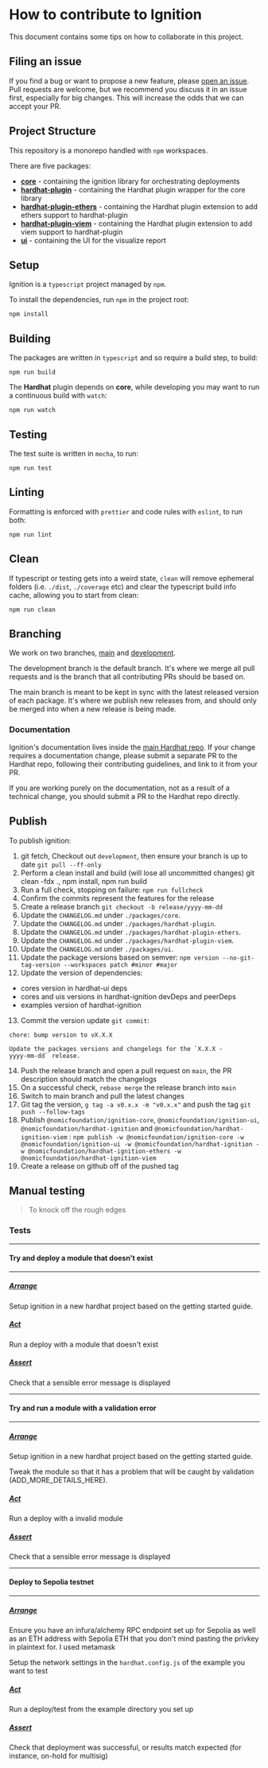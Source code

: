 # How to contribute to Ignition

This document contains some tips on how to collaborate in this project.

## Filing an issue

If you find a bug or want to propose a new feature, please [open an issue](https://github.com/nomicfoundation/hardhat-ignition/issues/new). Pull requests are welcome, but we recommend you discuss it in an issue first, especially for big changes. This will increase the odds that we can accept your PR.

## Project Structure

This repository is a monorepo handled with `npm` workspaces.

There are five packages:

- [**core**](./packages/core/README.md) - containing the ignition library for orchestrating deployments
- [**hardhat-plugin**](./packages/hardhat-plugin/README.md) - containing the Hardhat plugin wrapper for the core library
- [**hardhat-plugin-ethers**](./packages/hardhat-plugin-ethers/README.md) - containing the Hardhat plugin extension to add ethers support to hardhat-plugin
- [**hardhat-plugin-viem**](./packages/hardhat-plugin-viem/README.md) - containing the Hardhat plugin extension to add viem support to hardhat-plugin
- [**ui**](./packages/ui/README.md) - containing the UI for the visualize report

## Setup

Ignition is a `typescript` project managed by `npm`.

To install the dependencies, run `npm` in the project root:

```shell
npm install
```

## Building

The packages are written in `typescript` and so require a build step, to build:

```shell
npm run build
```

The **Hardhat** plugin depends on **core**, while developing you may want to run a continuous build with `watch`:

```shell
npm run watch
```

## Testing

The test suite is written in `mocha`, to run:

```shell
npm run test
```

## Linting

Formatting is enforced with `prettier` and code rules with `eslint`, to run both:

```shell
npm run lint
```

## Clean

If typescript or testing gets into a weird state, `clean` will remove ephemeral folders (i.e. `./dist`, `./coverage` etc) and clear the typescript build info cache, allowing you to start from clean:

```shell
npm run clean
```

## Branching

We work on two branches, [main](https://github.com/nomicfoundation/hardhat-ignition/tree/main) and [development](https://github.com/nomicfoundation/hardhat-ignition/tree/development).

The development branch is the default branch. It's where we merge all pull requests and is the branch that all contributing PRs should be based on.

The main branch is meant to be kept in sync with the latest released version of each package. It's where we publish new releases from, and should only be merged into when a new release is being made.

### Documentation

Ignition's documentation lives inside the [main Hardhat repo](https://github.com/nomicfoundation/hardhat/tree/main). If your change requires a documentation change, please submit a separate PR to the Hardhat repo, following their contributing guidelines, and link to it from your PR.

If you are working purely on the documentation, not as a result of a technical change, you should submit a PR to the Hardhat repo directly.

## Publish

To publish ignition:

1. git fetch, Checkout out `development`, then ensure your branch is up to date `git pull --ff-only`
2. Perform a clean install and build (will lose all uncommitted changes) git clean -fdx ., npm install, npm run build
3. Run a full check, stopping on failure: `npm run fullcheck`
4. Confirm the commits represent the features for the release
5. Create a release branch `git checkout -b release/yyyy-mm-dd`
6. Update the `CHANGELOG.md` under `./packages/core`.
7. Update the `CHANGELOG.md` under `./packages/hardhat-plugin`.
8. Update the `CHANGELOG.md` under `./packages/hardhat-plugin-ethers`.
9. Update the `CHANGELOG.md` under `./packages/hardhat-plugin-viem`.
10. Update the `CHANGELOG.md` under `./packages/ui`.
11. Update the package versions based on semver: `npm version --no-git-tag-version --workspaces patch #minor #major`
12. Update the version of dependencies:

- cores version in hardhat-ui deps
- cores and uis versions in hardhat-ignition devDeps and peerDeps
- examples version of hardhat-ignition

13. Commit the version update `git commit`:

```
chore: bump version to vX.X.X

Update the packages versions and changelogs for the `X.X.X -
yyyy-mm-dd` release.
```

14. Push the release branch and open a pull request on `main`, the PR description should match the changelogs
15. On a successful check, `rebase merge` the release branch into `main`
16. Switch to main branch and pull the latest changes
17. Git tag the version, `g tag -a v0.x.x -m "v0.x.x"` and push the tag `git push --follow-tags`
18. Publish `@nomicfoundation/ignition-core`, `@nomicfoundation/ignition-ui`, `@nomicfoundation/hardhat-ignition` and `@nomicfoundation/hardhat-ignition-viem` : `npm publish -w @nomicfoundation/ignition-core -w @nomicfoundation/ignition-ui -w @nomicfoundation/hardhat-ignition -w @nomicfoundation/hardhat-ignition-ethers -w @nomicfoundation/hardhat-ignition-viem`
19. Create a release on github off of the pushed tag

## Manual testing

> To knock off the rough edges

### Tests

---

#### **Try and deploy a module that doesn't exist**

---

##### <u>_Arrange_</u>

Setup ignition in a new hardhat project based on the getting started guide.

##### <u>_Act_</u>

Run a deploy with a module that doesn't exist

##### <u>_Assert_</u>

Check that a sensible error message is displayed

---

#### **Try and run a module with a validation error**

---

##### <u>_Arrange_</u>

Setup ignition in a new hardhat project based on the getting started guide.

Tweak the module so that it has a problem that will be caught by validation (ADD_MORE_DETAILS_HERE).

##### <u>_Act_</u>

Run a deploy with a invalid module

##### <u>_Assert_</u>

Check that a sensible error message is displayed

---

#### **Deploy to Sepolia testnet**

---

##### <u>_Arrange_</u>

Ensure you have an infura/alchemy RPC endpoint set up for Sepolia as well as an ETH address with Sepolia ETH that you don't mind pasting the privkey in plaintext for. I used metamask

Setup the network settings in the `hardhat.config.js` of the example you want to test

##### <u>_Act_</u>

Run a deploy/test from the example directory you set up

##### <u>_Assert_</u>

Check that deployment was successful, or results match expected (for instance, on-hold for multisig)
